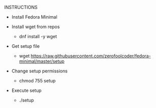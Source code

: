 INSTRUCTIONS

- Install Fedora Minimal

- Install wget from repos
  - dnf install -y wget
  
- Get setup file
  - wget https://raw.githubusercontent.com/zerofoolcoder/fedora-minimal/master/setup

- Change setup permissions
  - chmod 755 setup

- Execute setup
  - ./setup
